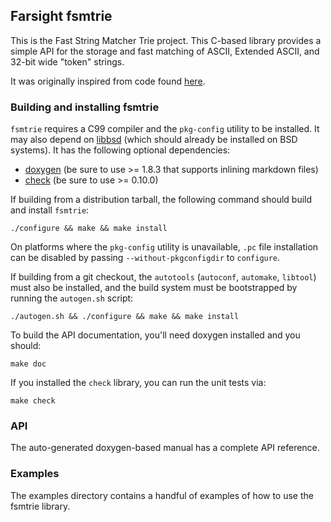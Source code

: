 ## Farsight fsmtrie
This is the Fast String Matcher Trie project. This C-based library provides a
simple API for the storage and fast matching of ASCII, Extended ASCII, and
32-bit wide "token" strings.

It was originally inspired from code found [here](http://www.geeksforgeeks.org/trie-insert-and-search/).

### Building and installing fsmtrie
`fsmtrie` requires a C99 compiler and the `pkg-config` utility to be installed.
It may also depend on [libbsd](http://libbsd.freedesktop.org/wiki/)
(which should already be installed on BSD systems).
It has the following optional dependencies:

 * [doxygen](http://www.stack.nl/~dimitri/doxygen/) (be sure to use >= 1.8.3 that supports inlining markdown files)
 * [check](http://check.sourceforge.net/doc/check_html/) (be sure to use >= 0.10.0)

If building from a distribution tarball, the following command should build
and install `fsmtrie`:

`./configure && make && make install`

On platforms where the `pkg-config` utility is unavailable, `.pc` file
installation can be disabled by passing `--without-pkgconfigdir` to
`configure`.

If building from a git checkout, the `autotools` (`autoconf`, `automake`,
`libtool`) must also be installed, and the build system must be bootstrapped by
running the `autogen.sh` script:

`./autogen.sh && ./configure && make && make install`

To build the API documentation, you'll need doxygen installed and you should:

`make doc`

If you installed the `check` library, you can run the unit tests via:

`make check`

### API
The auto-generated doxygen-based manual has a complete API reference.

### Examples
The examples directory contains a handful of examples of how to use the fsmtrie
library.
